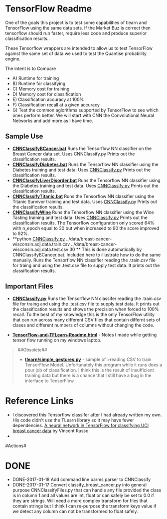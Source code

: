 # TensorFlow Readme #
 One of the goals this project is to test some capabilities of tlearn and TensorFlow using the 
 same data sets.   If the Market Buz is correct then  tensorflow should run faster, require
 less code and produce superior classification results.. 

These Tensorflow wrappers are intended to allow us to test TensorFlow against the same set of data we used to test the Quantise probability engine.  

The intent is to Compare 

* A) Runtime for training
* B) Runtime for classifying
* C) Memory cost for training
* D) Memory cost for classification
* E) Classification accuracy at 100%
* F) Classification recall at a given accuracy
* G) Test the common aglorithms supported by TensorFlow
     to see which ones perform better.  We will start with
     CNN the Convolutional Neural Networks and add more as I
     have time.

## Sample Use ##

* **[CNNClassifyBCancer.bat](CNNClassifyBCancer.bat )**   Runs the Tensorflow NN classifier on the Breast Cancer data set.  Uses CNNClassify.py Prints out the classification results.   
* **[CNNClassifyDiabetes.bat](CNNClassifyDiabetes.bat)**   Runs the Tensorflow NN classifier using the Diabetes training and test data. Uses [CNNClassify.py](CNNClassify.py) Prints out the classification results. 
* **[CNNClassifyLiverDisorder.bat](CNNClassifyLiverDisorder.bat)**  Runs the Tensorflow NN classifier using the Diabetes training and test data. Uses [CNNClassify.py](CNNClassify.py) Prints out the classification results. 
* **[CNNClassifyTitanic.bat](CNNClassifyTitanic.bat)**  Runs the Tensorflow NN classifier using the Titanic Survivor training and test data. Uses [CNNClassify.py](CNNClassify.py) Prints out the classification results. 
* **[CNNClassifyWine](CNNClassifyWine)**  Runs the Tensorflow NN classifier using the Wine Tasting training and test data. Uses [CNNClassify.py](CNNClassify.py) Prints out the classification results.   The Tensorflow configuration only scored 64% with n_epoch equal to 30 but when increased to 90 the score improved to 92%. 
* **python [CNNClassify.py](CNNClassify.py) ../data/breast-cancer-wisconsin.adj.data.train.csv ../data/breast-cancer-wisconsin.adj.data.test.csv 30 **    This is done automatically by CNNClassifyBCancer.bat.   Included here to illustrate how to do the same manually. Runs the Tensorflow NN classifier reading the .train.csv file for traing and using the .test.csv file to supply test data. It prints out the classification results.  

## Important Files ##

* **[CNNClassify.py](CNNClassify.py)** Runs the Tensorflow NN classifer reading the .train.csv file for traing and using the .test.csv file to supply test data. It prints out the classification results and shows the precision when forced to 100% recall.  To the best of my knowledge this is the only TensorFlow utility that can run across many different  CSV files that contain differnt sets of clases and different numbers of columns without changing the code.  

* **[TensorFlow-and-TFLearn-Readme.html](TensorFlow-and-TFLearn-Readme.html)** - Notes I made while getting tensor flow running on my windows laptop.


>##Obsolete##
>* **[tlearn/simple_gestures.py](tlearn/simple_gestures.py)** - sample of >reading CSV to  train TensorFlow Model.   Unfortunately this program while it runs does a pour job of classification. I think   this is the result of insufficient training data but there is a chance that I still have a bug in the interface to TensorFlow.

 

# Reference Links

- I discovered this Tensorflow classifer after I had already written my own. His code didn't use the TLearn library so it may have fewer dependencies. [A neural network in TensorFlow for classifying UCI breast cancer data](http://vprusso.github.io/blog/2016/tensor-flow-neural-net-breast-cancer/) by Vincent Russo
- ​

#Actions#



# DONE #
* DONE-2017-01-18 Add command line parms parser to CNNClassify
* DONE-2017-01-17 Convert classify_breast_cancer.py into general purpose   CNNClassifyFiles.py that can handle any file provided    the class is in column 1 and all values are int, float  or can safely be set to 0.0 if they are strings.   Will  need a more complex transform for files that contain   strings but I think I can re-purpose the transform keys  value if we detect any column can not be transformed  to float safely. 

